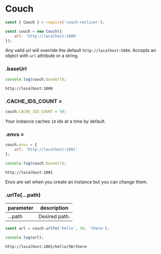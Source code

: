 Couch
===

```javascript
const { Couch } = require('couch-recliner');

const couch = new Couch({
    url: 'http://localhost:1000'
});
```

Any valid url will override the default `http://localhost:5984`. Accepts an object with `url` attribute or a string.

### .baseUrl

```javascript
console.log(couch.baseUrl);
```
```
http://localhost:1000
```

### .CACHE\_IDS\_COUNT =

```javascript
couch.CACHE_IDS_COUNT = 50;
```

Your instance caches `10` ids at a time by default.

### .envs =

```javascript
couch.envs = {
    url: 'http://localhost:1001'
};

console.log(couch.baseUrl);
```
```
http://localhost:1001
```

Envs are set when you create an instance but you can change them.

### .urlTo(...path)

| parameter | description |
| - | - |
| ...path | Desired path. |

```javascript
const url = couch.urlTo('hello', 50, 'there');

console.log(url);
```
```
http://localhost:1001/hello/50/there
```
